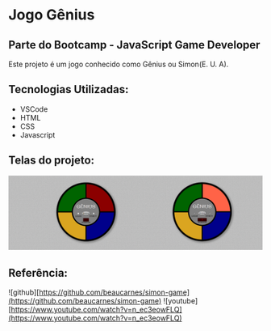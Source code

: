 # Jogo Gênius

## Parte do Bootcamp - JavaScript Game Developer

Este projeto é um jogo conhecido como Gênius ou Simon(E. U. A).

## Tecnologias Utilizadas:

* VSCode
* HTML
* CSS
* Javascript

## Telas do projeto:

![paginas_web](https://github.com/SuayMack/JogoGenius/blob/master/resources/img/img-git.png) 

## Referência:
![github][https://github.com/beaucarnes/simon-game](https://github.com/beaucarnes/simon-game)
![youtube][https://www.youtube.com/watch?v=n_ec3eowFLQ](https://www.youtube.com/watch?v=n_ec3eowFLQ)
